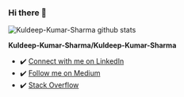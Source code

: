 ### Hi there 👋

![Kuldeep-Kumar-Sharma github stats](https://github-readme-stats.vercel.app/api?username=Kuldeep-Kumar-Sharma&show_icons=true)

**Kuldeep-Kumar-Sharma/Kuldeep-Kumar-Sharma**

<!-- Here are some ideas to get you started: -->

- ✔️ [Connect with me on LinkedIn](https://www.linkedin.com/in/kuldeep-kumar-9a127676/)
- ✔️ [Follow me on Medium](https://medium.com/@sharman94kuldeep)
- ✔️ [Stack Overflow](https://stackoverflow.com/users/7618720/kuldeep-kumar)

<!-- - 🔭 I’m currently working on Chatbots with Nodejs
- 🌱 I’m currently learning Full Stack Programming
- 👯 I’m looking to collaborate on new
- 🤔 I’m looking for help with ...
- 💬 Ask me about ...
- 📫 How to reach me: ...
- 😄 Pronouns: ...
- ⚡ Fun fact: ... -->
